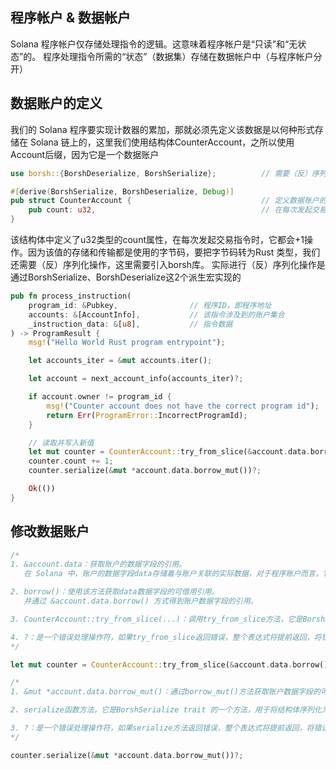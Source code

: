 ## 程序帐户 & 数据帐户
Solana 程序帐户仅存储处理指令的逻辑。这意味着程序帐户是“只读”和“无状态”的。
程序处理指令所需的“状态”（数据集）存储在数据帐户中（与程序帐户分开）

## 数据账户的定义
我们的 Solana 程序要实现计数器的累加，那就必须先定义该数据是以何种形式存储在 Solana 链上的，这里我们使用结构体CounterAccount，之所以使用Account后缀，因为它是一个数据账户

```rust
use borsh::{BorshDeserialize, BorshSerialize};          // 需要（反）序列化操作，这里需要引入borsh库

#[derive(BorshSerialize, BorshDeserialize, Debug)]
pub struct CounterAccount {                             // 定义数据账户的结构
    pub count: u32,                                     // 在每次发起交易指令时，它都会+1操作
}
```

该结构体中定义了u32类型的count属性，在每次发起交易指令时，它都会+1操作。因为该值的存储和传输都是使用的字节码，要把字节码转为Rust 类型，我们还需要（反）序列化操作，这里需要引入borsh库。
实际进行（反）序列化操作是通过BorshSerialize、BorshDeserialize这2个派生宏实现的


```rust
pub fn process_instruction(
    program_id: &Pubkey,                // 程序ID，即程序地址
    accounts: &[AccountInfo],           // 该指令涉及到的账户集合
    _instruction_data: &[u8],           // 指令数据
) -> ProgramResult {
    msg!("Hello World Rust program entrypoint");

    let accounts_iter = &mut accounts.iter();                                       // 账户迭代器

    let account = next_account_info(accounts_iter)?;                                // 获取调用者账户

    if account.owner != program_id {                                                // 账户权限校验, 验证调用者身份
        msg!("Counter account does not have the correct program id");
        return Err(ProgramError::IncorrectProgramId);
    }

    // 读取并写入新值
    let mut counter = CounterAccount::try_from_slice(&account.data.borrow())?;      // 从 Solana 数据账户中反序列化出 CounterAccount 结构体的实例
    counter.count += 1;                                                             // 将CounterAccount结构体中的修改后的值递增
    counter.serialize(&mut *account.data.borrow_mut())?;                            // 将更新后的结构体序列化为字节数组，然后写入 Solana 账户的可变数据字段中

    Ok(())
}
```

## 修改数据账户
```rust
/*
1. &account.data：获取账户的数据字段的引用。  
   在 Solana 中，账户的数据字段data存储着与账户关联的实际数据，对于程序账户而言，它是程序的二进制内容，对于数据账户而言，它就是存储的数据。

2. borrow()：使用该方法获取data数据字段的可借用引用。
   并通过 &account.data.borrow() 方式得到账户数据字段的引用。

3. CounterAccount::try_from_slice(...)：调用try_from_slice方法，它是BorshDeserializetrait 的一个方法，用于从字节序列中反序列化出一个结构体的实例。

4. ?：是一个错误处理操作符，如果try_from_slice返回错误，整个表达式将提前返回，将错误传播给调用方。
*/

let mut counter = CounterAccount::try_from_slice(&account.data.borrow())?;

/*
1. &mut *account.data.borrow_mut()：通过borrow_mut()方法获取账户数据字段的可变引用，然后使用*解引用操作符获取该data字段的值，并通过&mut将其转换为可变引用。

2. serialize函数方法，它是BorshSerialize trait 的一个方法，用于将结构体序列化为字节数组。

3. ?：是一个错误处理操作符，如果serialize方法返回错误，整个表达式将提前返回，将错误传播给调用方。
*/

counter.serialize(&mut *account.data.borrow_mut())?;
```


